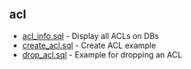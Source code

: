 ## acl

- [acl_info.sql](acl/acl_info.sql) - Display all ACLs on DBs
- [create_acl.sql](acl/create_acl.sql) - Create ACL example
- [drop_acl.sql](acl/drop_acl.sql) - Example for dropping an ACL       